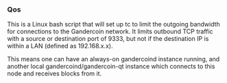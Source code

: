 ### Qos ###

This is a Linux bash script that will set up tc to limit the outgoing bandwidth for connections to the Gandercoin network. It limits outbound TCP traffic with a source or destination port of 9333, but not if the destination IP is within a LAN (defined as 192.168.x.x).

This means one can have an always-on gandercoind instance running, and another local gandercoind/gandercoin-qt instance which connects to this node and receives blocks from it.

